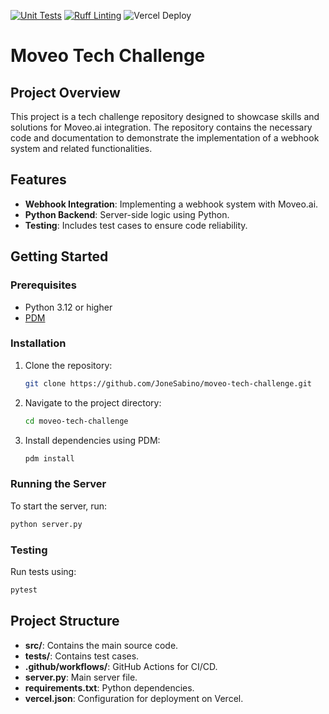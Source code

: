 [![Unit Tests](https://github.com/JoneSabino/moveo-tech-challenge/actions/workflows/run-tests.yml/badge.svg)](https://github.com/JoneSabino/moveo-tech-challenge/actions/workflows/run-tests.yml)
[![Ruff Linting](https://github.com/JoneSabino/moveo-tech-challenge/actions/workflows/run-lint.yml/badge.svg)](https://github.com/JoneSabino/moveo-tech-challenge/actions/workflows/run-lint.yml)
![Vercel Deploy](https://deploy-badge.vercel.app/vercel/moveo-tech-challenge?style=plastic&name=Vercel)

# Moveo Tech Challenge

## Project Overview
This project is a tech challenge repository designed to showcase skills and solutions for Moveo.ai integration. The repository contains the necessary code and documentation to demonstrate the implementation of a webhook system and related functionalities.

## Features
- **Webhook Integration**: Implementing a webhook system with Moveo.ai.
- **Python Backend**: Server-side logic using Python.
- **Testing**: Includes test cases to ensure code reliability.

## Getting Started

### Prerequisites
- Python 3.12 or higher
- [PDM](https://pdm.fming.dev/latest/)

### Installation

1. Clone the repository:
    ```bash
    git clone https://github.com/JoneSabino/moveo-tech-challenge.git
    ```
2. Navigate to the project directory:
    ```bash
    cd moveo-tech-challenge
    ```
3. Install dependencies using PDM:
    ```bash
    pdm install
    ```

### Running the Server
To start the server, run:
```bash
python server.py
```

### Testing
Run tests using:
```bash
pytest
```

## Project Structure

- **src/**: Contains the main source code.
- **tests/**: Contains test cases.
- **.github/workflows/**: GitHub Actions for CI/CD.
- **server.py**: Main server file.
- **requirements.txt**: Python dependencies.
- **vercel.json**: Configuration for deployment on Vercel.
